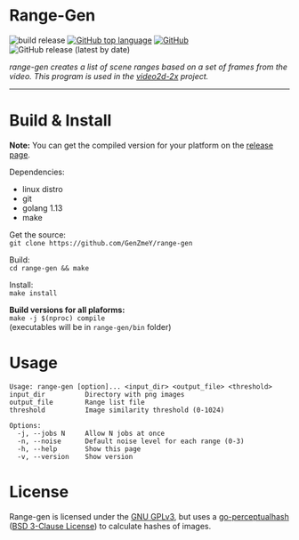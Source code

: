 # Range-Gen

![build release](https://github.com/GenZmeY/range-gen/workflows/build%20release/badge.svg)
[![GitHub top language](https://img.shields.io/github/languages/top/GenZmeY/range-gen)](https://golang.org)
[![GitHub](https://img.shields.io/github/license/GenZmeY/range-gen)](https://www.gnu.org/licenses/gpl-3.0.en.html)
![GitHub release (latest by date)](https://img.shields.io/github/v/release/GenZmeY/range-gen)

*range-gen creates a list of scene ranges based on a set of frames from the video. This program is used in the [video2d-2x](https://github.com/GenZmeY/video2d-2x) project.*

***

# Build & Install
**Note:** You can get the compiled version for your platform on the [release page](https://github.com/GenZmeY/range-gen/releases).

Dependencies:  
- linux distro
- git
- golang 1.13
- make  

Get the source:  
`git clone https://github.com/GenZmeY/range-gen`  

Build:  
`cd range-gen && make`  

Install:  
`make install`  

**Build versions for all plaforms:**  
`make -j $(nproc) compile`  
(executables will be in `range-gen/bin` folder)

# Usage
```
Usage: range-gen [option]... <input_dir> <output_file> <threshold>
input_dir          Directory with png images
output_file        Range list file
threshold          Image similarity threshold (0-1024)

Options:
  -j, --jobs N     Allow N jobs at once
  -n, --noise      Default noise level for each range (0-3)
  -h, --help       Show this page
  -v, --version    Show version
```

# License
Range-gen is licensed under the [GNU GPLv3](https://www.gnu.org/licenses/gpl-3.0.en.html), but uses a [go-perceptualhash](https://github.com/dsoprea/go-perceptualhash) ([BSD 3-Clause License](https://github.com/dsoprea/go-perceptualhash/blob/master/LICENSE)) to calculate hashes of images.
